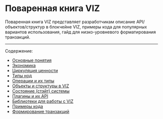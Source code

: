 # Поваренная книга VIZ

Поваренная книга VIZ представляет разработчикам описание API/объектов/структур в блокчейне VIZ, примеры кода для популярных вариантов использования, гайд для низко-уровневого форматирования транзакций.

***

Содержение:
* [Основные понятия](Ru-Basic-concept)
* [Экономика](Ru-Economy)
* [Циркуляция ценности](Ru-Value-circulation)
* [Типы нод](Ru-Node-types)
* [Операции и их типы](Ru-Operations)
* [Объекты и структуры в VIZ](Ru-Object-structures)
* [Состояние (стэйт) системы](Ru-State)
* [Плагины и их API](Ru-Plugins-API)
* [Библиотеки для работы с VIZ](Ru-Libraries)
* [Примеры кода](Ru-Code-examples)
* [Формирование транзакций](Ru-Transaction-formatting)